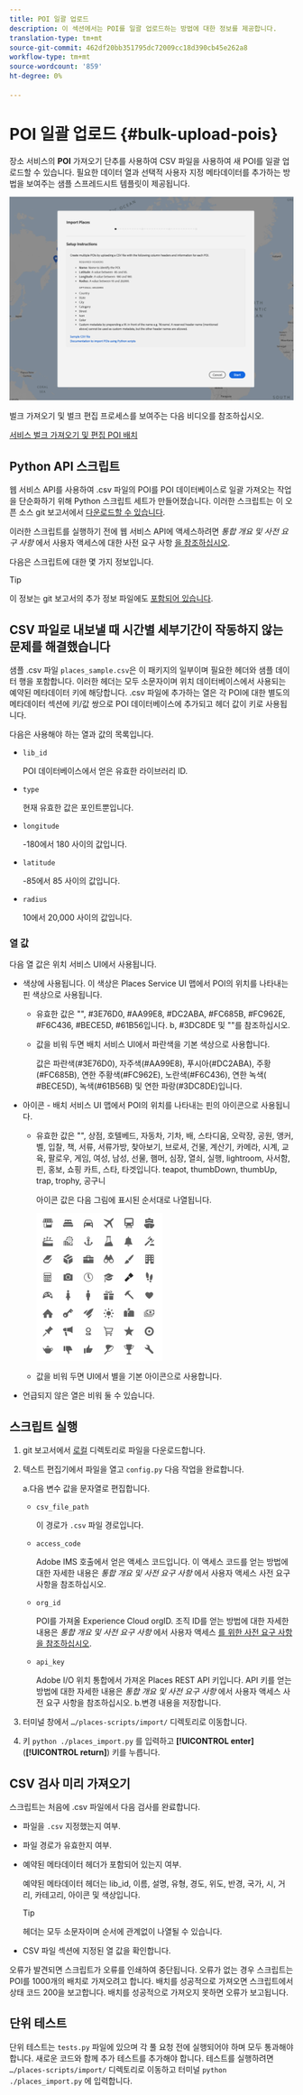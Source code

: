 ```yaml
---
title: POI 일괄 업로드
description: 이 섹션에서는 POI를 일괄 업로드하는 방법에 대한 정보를 제공합니다.
translation-type: tm+mt
source-git-commit: 462df20bb351795dc72009cc18d390cb45e262a8
workflow-type: tm+mt
source-wordcount: '859'
ht-degree: 0%

---
```



# POI 일괄 업로드 {#bulk-upload-pois}

장소 서비스의 **POI** 가져오기 단추를 사용하여 CSV 파일을 사용하여 새 POI를 일괄 업로드할 수 있습니다. 필요한 데이터 열과 선택적 사용자 지정 메타데이터를 추가하는 방법을 보여주는 샘플 스프레드시트 템플릿이 제공됩니다.

![벌크 가져오기 화면](/help/assets/Bulk-import.png)

벌크 가져오기 및 벌크 편집 프로세스를 보여주는 다음 비디오를 참조하십시오.

<!--I changed this embed to a link to pass validation. We should not link to youtube videos, so please upload this to MCP-->

[서비스 벌크 가져오기 및 편집 POI 배치](https://www.youtube.com/watch?v=75qVtirsXhg)

## Python API 스크립트

웹 서비스 API를 사용하여 .csv 파일의 POI를 POI 데이터베이스로 일괄 가져오는 작업을 단순화하기 위해 Python 스크립트 세트가 만들어졌습니다. 이러한 스크립트는 이 오픈 소스 git 보고서에서 [다운로드할 수 있습니다](https://github.com/adobe/places-scripts).

이러한 스크립트를 실행하기 전에 웹 서비스 API에 액세스하려면 *통합 개요 및 사전 요구 사항* 에서 사용자 액세스에 대한 사전 요구 사항 [을 참조하십시오](/help/web-service-api/adobe-i-o-integration.md).

다음은 스크립트에 대한 몇 가지 정보입니다.

>[!TIP]
>
>이 정보는 git 보고서의 추가 정보 파일에도 [포함되어 있습니다](https://github.com/adobe/places-scripts).

## CSV 파일로 내보낼 때 시간별 세부기간이 작동하지 않는 문제를 해결했습니다

샘플 .csv 파일 `places_sample.csv`은 이 패키지의 일부이며 필요한 헤더와 샘플 데이터 행을 포함합니다. 이러한 헤더는 모두 소문자이며 위치 데이터베이스에서 사용되는 예약된 메타데이터 키에 해당합니다. .csv 파일에 추가하는 열은 각 POI에 대한 별도의 메타데이터 섹션에 키/값 쌍으로 POI 데이터베이스에 추가되고 헤더 값이 키로 사용됩니다.

다음은 사용해야 하는 열과 값의 목록입니다.

* `lib_id`

   POI 데이터베이스에서 얻은 유효한 라이브러리 ID.

* `type`

   현재 유효한 값은 포인트뿐입니다.

* `longitude`

   -180에서 180 사이의 값입니다.

* `latitude`

   -85에서 85 사이의 값입니다.

* `radius`

   10에서 20,000 사이의 값입니다.

### 열 값

다음 열 값은 위치 서비스 UI에서 사용됩니다.

* 색상에 사용됩니다. 이 색상은 Places Service UI 맵에서 POI의 위치를 나타내는 핀 색상으로 사용됩니다.
   * 유효한 값은 &quot;&quot;, #3E76D0, #AA99E8, #DC2ABA, #FC685B, #FC962E, #F6C436, #BECE5D, #61B56입니다. b, #3DC8DE 및 &quot;&quot;를 참조하십시오.
   * 값을 비워 두면 배치 서비스 UI에서 파란색을 기본 색상으로 사용합니다.

      값은 파란색(#3E76D0), 자주색(#AA99E8), 푸시아(#DC2ABA), 주황(#FC685B), 연한 주황색(#FC962E), 노란색(#F6C436), 연한 녹색( #BECE5D), 녹색(#61B56B) 및 연한 파랑(#3DC8DE)입니다.

* 아이콘 - 배치 서비스 UI 맵에서 POI의 위치를 나타내는 핀의 아이콘으로 사용됩니다.

   * 유효한 값은 &quot;&quot;, 상점, 호텔베드, 자동차, 기차, 배, 스타디움, 오락장, 공원, 앵커, 벨, 입찰, 책, 서류, 서류가방, 찾아보기, 브로셔, 건물, 계산기, 카메라, 시계, 교육, 팔로우, 게임, 여성, 남성, 선물, 햄머, 심장, 열쇠, 실행, lightroom, 사서함, 핀, 홍보, 쇼핑 카트, 스타, 타겟입니다. teapot, thumbDown, thumbUp, trap, trophy, 공구니

      아이콘 값은 다음 그림에 표시된 순서대로 나열됩니다.

      ![ui의 아이콘](/help/assets/UI_icons.png)

   * 값을 비워 두면 UI에서 별을 기본 아이콘으로 사용합니다.

* 언급되지 않은 열은 비워 둘 수 있습니다.

## 스크립트 실행

1. git 보고서에서 [로컬](https://github.com/adobe/places-scripts) 디렉토리로 파일을 다운로드합니다.
1. 텍스트 편집기에서 파일을 열고 `config.py` 다음 작업을 완료합니다.

   a.다음 변수 값을 문자열로 편집합니다.

   * `csv_file_path`

      이 경로가 `.csv` 파일 경로입니다.

   * `access_code`

      Adobe IMS 호출에서 얻은 액세스 코드입니다. 이 액세스 코드를 얻는 방법에 대한 자세한 내용은 *통합 개요 및 사전 요구 사항* 에서 사용자 액세스 [](/help/web-service-api/adobe-i-o-integration.md)사전 요구 사항을 참조하십시오.

   * `org_id`

      POI를 가져올 Experience Cloud orgID. 조직 ID를 얻는 방법에 대한 자세한 내용은 *통합 개요 및 사전 요구 사항* 에서 사용자 액세스 [를 위한 사전 요구 사항을 참조하십시오](/help/web-service-api/adobe-i-o-integration.md).

   * `api_key`

      Adobe I/O 위치 통합에서 가져온 Places REST API 키입니다. API 키를 얻는 방법에 대한 자세한 내용은 *통합 개요 및 사전 요구 사항* 에서 사용자 액세스 [](/help/web-service-api/adobe-i-o-integration.md)사전 요구 사항을 참조하십시오.
   b.변경 내용을 저장합니다.

1. 터미널 창에서 `…/places-scripts/import/` 디렉토리로 이동합니다.
1. 키 `python ./places_import.py` 를 입력하고 **[!UICONTROL enter]** (**[!UICONTROL return]**) 키를 누릅니다.


## CSV 검사 미리 가져오기

스크립트는 처음에 .csv 파일에서 다음 검사를 완료합니다.

* 파일을 `.csv` 지정했는지 여부.
* 파일 경로가 유효한지 여부.
* 예약된 메타데이터 헤더가 포함되어 있는지 여부.

   예약된 메타데이터 헤더는 lib_id, 이름, 설명, 유형, 경도, 위도, 반경, 국가, 시, 거리, 카테고리, 아이콘 및 색상입니다.

   >[!TIP]
   >
   >헤더는 모두 소문자이며 순서에 관계없이 나열될 수 있습니다.

* CSV 파일 섹션에 지정된 열 값을 확인합니다.

오류가 발견되면 스크립트가 오류를 인쇄하여 중단됩니다. 오류가 없는 경우 스크립트는 POI를 1000개의 배치로 가져오려고 합니다. 배치를 성공적으로 가져오면 스크립트에서 상태 코드 200을 보고합니다. 배치를 성공적으로 가져오지 못하면 오류가 보고됩니다.

## 단위 테스트

단위 테스트는 `tests.py` 파일에 있으며 각 풀 요청 전에 실행되어야 하며 모두 통과해야 합니다. 새로운 코드와 함께 추가 테스트를 추가해야 합니다. 테스트를 실행하려면 `…/places-scripts/import/` 디렉토리로 이동하고 터미널 `python ./places_import.py` 에 입력합니다.
